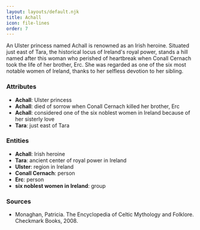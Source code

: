 ```yaml
---
layout: layouts/default.njk
title: Achall
icon: file-lines
order: 7
---
```

An Ulster princess named Achall is renowned as an Irish heroine. Situated just east of Tara, the historical locus of Ireland's royal power, stands a hill named after this woman who perished of heartbreak when Conall Cernach took the life of her brother, Erc. She was regarded as one of the six most notable women of Ireland, thanks to her selfless devotion to her sibling.

### Attributes

- **Achall**: Ulster princess
- **Achall**: died of sorrow when Conall Cernach killed her brother, Erc
- **Achall**: considered one of the six noblest women in Ireland because of her sisterly love
- **Tara**: just east of Tara

### Entities

- **Achall**: Irish heroine
- **Tara**: ancient center of royal power in Ireland
- **Ulster**: region in Ireland
- **Conall Cernach**: person
- **Erc**: person
- **six noblest women in Ireland**: group

### Sources

- Monaghan, Patricia. The Encyclopedia of Celtic Mythology and Folklore. Checkmark Books, 2008.

